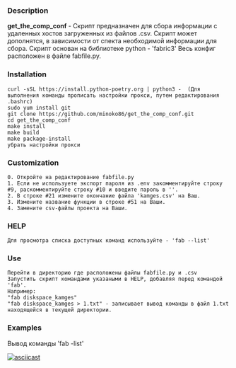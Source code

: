 
### Description

**get_the_comp_conf** - Скрипт предназначен для сбора информации с удаленных хостов загруженных из файлов .csv. Скрипт может дополнятся, в зависимости от спекта необходимой информации для сбора.
Скрипт основан на библиотеке python - 'fabric3'
Весь конфиг расположен в файле fabfile.py.

### Installation
```
curl -sSL https://install.python-poetry.org | python3 -  (Для выполнения команды прописать настройки прокси, путем редактирования .bashrc)
sudo yum install git
git clone https://github.com/minoko86/get_the_comp_conf.git
cd get_the_comp_conf
make install
make build
make package-install
убрать настройки прокси
```

### Customization
```
0. Откройте на редактирование fabfile.py
1. Если не используете экспорт пароля из .env закомментируйте строку #9, раскомментируйте строку #10 и введите пароль в ''.
2. В строке #21 измените окончание файла 'kamges.csv' на Ваш.
3. Измените название функции в строке #51 на Ваши.
4. Замените csv-файлы проекта на Ваши.
```

### HELP
```
Для просмотра списка доступных команд используйте - 'fab --list'
```

### Use
```
Перейти в директорию где расположены файлы fabfile.py и .csv
Запустить скрипт командами указаными в HELP, добавляя перед командой 'fab'. 
Например:
"fab diskspace_kamges"
"fab diskspace_kamges > 1.txt" - записывает вывод команды в файл 1.txt находящейся в текущей директории.
```

### Examples
Вывод команды 'fab -list'

[![asciicast](https://asciinema.org/a/p0iHcPxwWEniEqBIHqWSMwsVC.svg)](https://asciinema.org/a/p0iHcPxwWEniEqBIHqWSMwsVC)